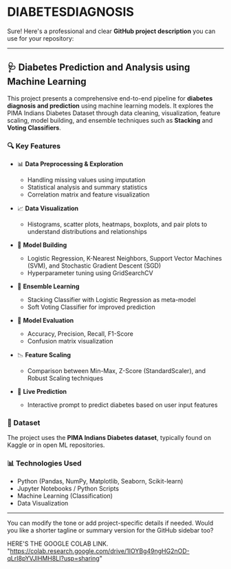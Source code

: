 # DIABETESDIAGNOSIS

Sure! Here's a professional and clear **GitHub project description** you can use for your repository:

---

## 🩺 Diabetes Prediction and Analysis using Machine Learning

This project presents a comprehensive end-to-end pipeline for **diabetes diagnosis and prediction** using machine learning models. It explores the PIMA Indians Diabetes Dataset through data cleaning, visualization, feature scaling, model building, and ensemble techniques such as **Stacking** and **Voting Classifiers**.

### 🔍 Key Features

- 📊 **Data Preprocessing & Exploration**
  - Handling missing values using imputation
  - Statistical analysis and summary statistics
  - Correlation matrix and feature visualization

- 📈 **Data Visualization**
  - Histograms, scatter plots, heatmaps, boxplots, and pair plots to understand distributions and relationships

- 🧠 **Model Building**
  - Logistic Regression, K-Nearest Neighbors, Support Vector Machines (SVM), and Stochastic Gradient Descent (SGD)
  - Hyperparameter tuning using GridSearchCV

- 🤖 **Ensemble Learning**
  - Stacking Classifier with Logistic Regression as meta-model
  - Soft Voting Classifier for improved prediction

- 🧪 **Model Evaluation**
  - Accuracy, Precision, Recall, F1-Score
  - Confusion matrix visualization

- 📉 **Feature Scaling**
  - Comparison between Min-Max, Z-Score (StandardScaler), and Robust Scaling techniques

- 🔮 **Live Prediction**
  - Interactive prompt to predict diabetes based on user input features

### 📁 Dataset

The project uses the **PIMA Indians Diabetes dataset**, typically found on Kaggle or in open ML repositories.

### 📊 Technologies Used

- Python (Pandas, NumPy, Matplotlib, Seaborn, Scikit-learn)
- Jupyter Notebooks / Python Scripts
- Machine Learning (Classification)
- Data Visualization

---

You can modify the tone or add project-specific details if needed. Would you like a shorter tagline or summary version for the GitHub sidebar too?

HERE'S THE GOOGLE COLAB LINK.
"https://colab.research.google.com/drive/1IOYBg49ngHG2nOD-qLrI8pYVJlHMH8LI?usp=sharing"
